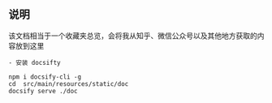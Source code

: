 
## 说明

该文档相当于一个收藏夹总览，会将我从知乎、微信公众号以及其他地方获取的内容放到这里

```jshelllanguage
- 安装 docsifty

npm i docsify-cli -g
cd  src/main/resources/static/doc
docsify serve ./doc

```